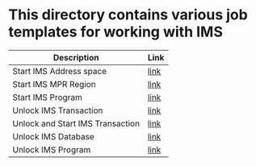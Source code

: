 # This directory contains various job templates for working with IMS

| Description       | Link          |
|-------------------|:-----------------|
| Start IMS Address space  | [link](./JCL/Start%20IMS%20Address%20space.md)|
| Start IMS MPR Region | [link](./JCL/Start%20IMS%20MPR%20Region.md) |
| Start IMS Program | [link](./JCL/Start%20IMS%20Program.md) |
| Unlock IMS Transaction | [link](./JCL/Unlock%20IMS%20Transaction.md) |
| Unlock and Start IMS Transaction | [link](./JCL/Unlock%20and%20Start%20IMS%20Transaction.md) |
| Unlock IMS Database | [link](./JCL/Unlock%20IMS%20Database.md) |
| Unlock IMS Program | [link](./JCL/Unlock%20IMS%20Program.md) |